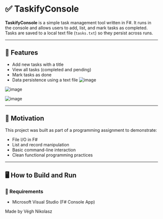 # ✅ TaskifyConsole

**TaskifyConsole** is a simple task management tool written in F#. It runs in the console and allows users to add, list, and mark tasks as completed. Tasks are saved to a local text file (`tasks.txt`) so they persist across runs.

---

## 📌 Features

- Add new tasks with a title
- View all tasks (completed and pending)
- Mark tasks as done
- Data persistence using a text file
![image](https://github.com/user-attachments/assets/018ed740-1c15-47b8-b778-079e3236f184)

![image](https://github.com/user-attachments/assets/cab23a97-700c-4baf-9d69-0fd2cf1b5d41)

![image](https://github.com/user-attachments/assets/f3416c4e-2c68-4973-b90c-84ed0e67d816)




---

## 🎯 Motivation

This project was built as part of a programming assignment to demonstrate:
- File I/O in F#
- List and record manipulation
- Basic command-line interaction
- Clean functional programming practices

---

## 🖥️ How to Build and Run

### 🔧 Requirements
- Microsoft Visual Studio (F# Console App)

Made by Végh Nikolasz
